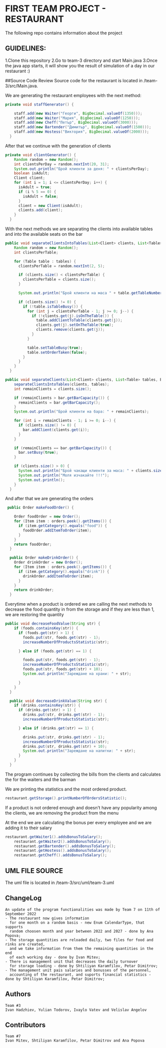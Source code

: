 # FIRST TEAM PROJECT - RESTAURANT

The following repo contains information about the project

## GUIDELINES:
1.Clone this repository
2.Go to team-3 directory and start Main.java
3.Once the java app starts, it will show you the result of simulation of a day in our restaurant :)

##Source Code Review
Source code for the restaurant is located in /team-3/src/Main.java. 

We are generating the restaurant employees with the next method:
```java
private void staffGenerator() {

    staff.add(new Waiter("Георги", BigDecimal.valueOf(1350)));
    staff.add(new Waiter("Мария", BigDecimal.valueOf(1250)));
    staff.add(new Cheff("Петър", BigDecimal.valueOf(3000)));
    staff.add(new Bartender("Димитър", BigDecimal.valueOf(1500)));
    staff.add(new Hostess("Виктория", BigDecimal.valueOf(2000)));
  }
```
After that we continue with the generation of clients
```java
private void clientGenerator() {
    Random random = new Random();
    int clientsPerDay = random.nextInt(20, 31);
    System.out.println("Брой клиенти за деня: " + clientsPerDay);
    boolean isAdult;
    Client client;
    for (int i = 1; i <= clientsPerDay; i++) {
      isAdult = true;
      if (i % 5 == 0) {
        isAdult = false;
      }
      client = new Client(isAdult);
      clients.add(client);
    }
  }
```

With the next methods we are separating the clients into available tables and into the available seats on the bar
```java
public void separateClientsIntoTables(List<Client> clients, List<Table> tables) {
    Random random = new Random();
    int clientsPerTable;

    for (Table table : tables) {
      clientsPerTable = random.nextInt(2, 5);

      if (clients.size() < clientsPerTable) {
        clientsPerTable = clients.size();
      }

      System.out.println("Брой клиенти на маса " + table.getTableNumber() + ": " + clientsPerTable);

      if (clients.size() != 0) {
        if (!table.isTableBusy()) {
          for (int j = clientsPerTable - 1; j >= 0; j--) {
            if (!clients.get(j).isOnTheTable()) {
              table.addClientToTable(clients.get(j));
              clients.get(j).setOnTheTable(true);
              clients.remove(clients.get(j));
            }
          }

          table.setTableBusy(true);
          table.setOrderTaken(false);
        }
      }
    }
  }

public void separateClients(List<Client> clients, List<Table> tables, Bar bar) {
    separateClientsIntoTables(clients, tables);
    int remainClients = clients.size();

    if (remainClients > bar.getBarCapacity()) {
      remainClients = bar.getBarCapacity();
    }
    System.out.println("Брой клиенти на бара: " + remainClients);

    for (int i = remainClients - 1; i >= 0; i--) {
      if (clients.size() != 0) {
        bar.addClient(clients.get(i));
      }
    }

    if (remainClients == bar.getBarCapacity()) {
      bar.setBusy(true);
    }

    if (clients.size() > 0) {
      System.out.println("Брой чакащи клиенти за маса: " + clients.size());
      System.out.println("Моля изчакайте !!!");
      System.out.println();
    }
  }
```
And after that we are generating the orders
```java
 public Order makeFoodOrder() {

    Order foodOrder = new Order();
    for (Item item : orders.peek().getItems()) {
      if (item.getCategory().equals("food")) {
        foodOrder.addItemToOrder(item);
      }
    }
    return foodOrder;
  }

  public Order makeDrinkOrder() {
    Order drinkOrder = new Order();
    for (Item item : orders.peek().getItems()) {
      if (item.getCategory().equals("drink")) {
        drinkOrder.addItemToOrder(item);
      }
    }
    return drinkOrder;
  }
```

Everytime when a product is ordered we are calling the next methods to decrease the food quantity in from the storage
and if they are less than 1, we are restoring the quantity
```java
public void decreaseFoodValue(String str) {
    if (foods.containsKey(str)) {
      if (foods.get(str) > 1) {
        foods.put(str, foods.get(str) - 1);
        increaseNumberOfProductsStatistic(str);

      } else if (foods.get(str) == 1) {

        foods.put(str, foods.get(str) - 1);
        increaseNumberOfProductsStatistic(str);
        foods.put(str, foods.get(str) + 10);
        System.out.println("Зареждане на храни: " + str);

      }
    }
  }

  public void decreaseDrinkValue(String str) {
    if (drinks.containsKey(str)) {
      if (drinks.get(str) > 1) {
        drinks.put(str, drinks.get(str) - 1);
        increaseNumberOfProductsStatistic(str);

      } else if (drinks.get(str) == 1) {

        drinks.put(str, drinks.get(str) - 1);
        increaseNumberOfProductsStatistic(str);
        drinks.put(str, drinks.get(str) + 10);
        System.out.println("Зареждане на напитки: " + str);
      }
    }
  }
```



The program continues by collecting the bills from the clients and calculates the for the waiters and the barman

We are printing the statistics and the most ordered product.
```java
restaurant.getStorage().printNumberOfOrdersStatistic();
```

If a product is not ordered enough and doesn't have any popularity among the clients,
we are removing the product from the menu

At the end we are calculating the bonus per every employee and we are adding it to their salary
```java
restaurant.getWaiter1().addsBonusToSalary();
    restaurant.getWaiter2().addsBonusToSalary();
    restaurant.getBartender().addsBonusToSalary();
    restaurant.getHostess().addsBonusToSalary();
    restaurant.getCheff().addsBonusToSalary();
```


## UML FILE SOURCE
The uml file is located in /team-3/src/uml/team-3.uml

## ChangeLog
```
An update of the program functionalities was made by Team 7 on 11th of September 2022
- The restaurant now gives information 
  for one month on a random basis - new Enum CalendarType, that supports 
  random choosen month and year between 2022 and 2027 - done by Ana Popova;
- The storage quantities are reloaded daily, two files for food and rinks are created,
  and we take information from them the remaining quantities in the end 
  of each working day - done by Ivan Mitev;
- There is management unit that decreases the daily turnover
  for storage loading - done by Shtiliyan Karamfilov, Petar Dimitrov;
- The management unit pais salaries and bonusses of the personnel,
  accounting of the restaurant, and suports financial statistics - done by Shtiliyan Karamfilov, Petar Dimitrov;
```
## Authors
```
Team #3
Ivan Hadzhiev, Yulian Todorov, Ivaylo Vatev and Velislav Angelov
```
## Contributors
```
Team #7
Ivan Mitev, Shtiliyan Karamfilov, Petar Dimitrov and Ana Popova
```
